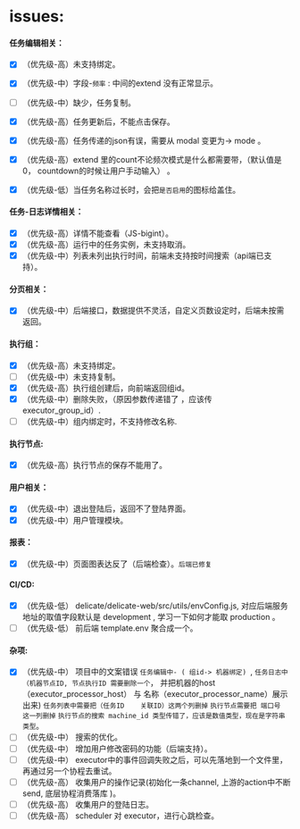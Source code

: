 # issues:

#### 任务编辑相关：

- [x] （优先级-高）未支持绑定。
- [x] （优先级-中）字段-`频率` : 中间的extend 没有正常显示。
- [ ] （优先级-中）缺少，任务复制。
- [x] （优先级-高）任务更新后，不能点击保存。
- [x] （优先级-高）任务传递的json有误，需要从 modal  变更为-> mode 。
- [x] （优先级-高）extend 里的count不论频次模式是什么都需要带，（默认值是0， countdown的时候让用户手动输入） 。
- [x] （优先级-低）当任务名称过长时，会把`是否启用`的图标给盖住。



#### 任务-日志详情相关：

- [x] （优先级-高）详情不能查看（JS-bigint）。
- [x] （优先级-高）运行中的任务实例，未支持取消。
- [x] （优先级-中）列表未列出执行时间，前端未支持按时间搜索（api端已支持）。

#### 分页相关：

- [x] （优先级-中）后端接口，数据提供不灵活，自定义页数设定时，后端未按需返回。

#### 执行组：

- [x] （优先级-高）未支持绑定。
- [ ] （优先级-中）未支持复制。
- [x] （优先级-高）执行组创建后，向前端返回组id。
- [x] （优先级-中）删除失败，（原因参数传递错了 ，应该传 executor_group_id）.
- [ ] （优先级-中）组内绑定时，不支持修改名称.

#### 执行节点:

- [x] （优先级-高）执行节点的保存不能用了。

#### 用户相关：  

- [x] （优先级-中）退出登陆后，返回不了登陆界面。
- [x] （优先级-中）用户管理模块。

#### 报表：

- [x] （优先级-中）页面图表达反了（后端检查）。`后端已修复`

#### CI/CD:
- [x] （优先级-低） delicate/delicate-web/src/utils/envConfig.js, 对应后端服务地址的取值字段默认是 development , 学习一下如何才能取 production 。
- [ ] （优先级-低） 前后端 template.env 聚合成一个。

#### 杂项:
- [x] （优先级-中） 项目中的文案错误 `任务编辑中- ( 组id-> 机器绑定) `,
  `任务日志中（机器节点ID, 节点执行ID 需要删除一个`， 并把机器的host（executor_processor_host） 与 名称（executor_processor_name）展示出来)
  `任务列表中需要把（任务ID	关联ID）这两个列删掉`
  `执行节点需要把 端口号 这一列删掉`
  `执行节点的搜索 machine_id 类型传错了，应该是数值类型，现在是字符串类型`。
- [ ] （优先级-中） 搜索的优化。
- [ ] （优先级-中） 增加用户修改密码的功能（后端支持）。
- [ ] （优先级-中） executor中的事件回调失败之后，可以先落地到一个文件里，再通过另一个协程去重试。
- [ ] （优先级-高） 收集用户的操作记录(初始化一条channel, 上游的action中不断send, 底层协程消费落库
)。
- [ ] （优先级-高） 收集用户的登陆日志。
- [ ] （优先级-高） scheduler 对 executor，进行心跳检查。
